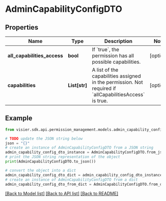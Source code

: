 # AdminCapabilityConfigDTO


## Properties

Name | Type | Description | Notes
------------ | ------------- | ------------- | -------------
**all_capabilities_access** | **bool** | If &#x60;true&#x60;, the permission has all possible capabilities. | [optional] 
**capabilities** | **List[str]** | A list of the capabilities assigned in the permission. Not required if &#x60;allCapabilitiesAccess&#x60; is true. | [optional] 

## Example

```python
from visier.sdk.api.permission_management.models.admin_capability_config_dto import AdminCapabilityConfigDTO

# TODO update the JSON string below
json = "{}"
# create an instance of AdminCapabilityConfigDTO from a JSON string
admin_capability_config_dto_instance = AdminCapabilityConfigDTO.from_json(json)
# print the JSON string representation of the object
print(AdminCapabilityConfigDTO.to_json())

# convert the object into a dict
admin_capability_config_dto_dict = admin_capability_config_dto_instance.to_dict()
# create an instance of AdminCapabilityConfigDTO from a dict
admin_capability_config_dto_from_dict = AdminCapabilityConfigDTO.from_dict(admin_capability_config_dto_dict)
```
[[Back to Model list]](../README.md#documentation-for-models) [[Back to API list]](../README.md#documentation-for-api-endpoints) [[Back to README]](../README.md)


